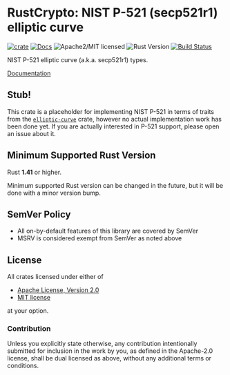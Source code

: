 # RustCrypto: NIST P-521 (secp521r1) elliptic curve

[![crate][crate-image]][crate-link]
[![Docs][docs-image]][docs-link]
![Apache2/MIT licensed][license-image]
![Rust Version][rustc-image]
[![Build Status][build-image]][build-link]

NIST P-521 elliptic curve (a.k.a. secp521r1) types.

[Documentation][docs-link]

## Stub!

This crate is a placeholder for implementing NIST P-521 in terms of traits
from the [`elliptic-curve`] crate, however no actual implementation work has
been done yet. If you are actually interested in P-521 support, please open
an issue about it.

## Minimum Supported Rust Version

Rust **1.41** or higher.

Minimum supported Rust version can be changed in the future, but it will be
done with a minor version bump.

## SemVer Policy

- All on-by-default features of this library are covered by SemVer
- MSRV is considered exempt from SemVer as noted above

## License

All crates licensed under either of

 * [Apache License, Version 2.0](http://www.apache.org/licenses/LICENSE-2.0)
 * [MIT license](http://opensource.org/licenses/MIT)

at your option.

### Contribution

Unless you explicitly state otherwise, any contribution intentionally submitted
for inclusion in the work by you, as defined in the Apache-2.0 license, shall be
dual licensed as above, without any additional terms or conditions.

[//]: # (badges)

[crate-image]: https://img.shields.io/crates/v/p521.svg
[crate-link]: https://crates.io/crates/p521
[docs-image]: https://docs.rs/p521/badge.svg
[docs-link]: https://docs.rs/p521/
[license-image]: https://img.shields.io/badge/license-Apache2.0/MIT-blue.svg
[rustc-image]: https://img.shields.io/badge/rustc-1.41+-blue.svg
[build-image]: https://github.com/RustCrypto/elliptic-curves/workflows/p521/badge.svg?branch=master&event=push
[build-link]: https://github.com/RustCrypto/elliptic-curves/actions?query=workflow%3Ap521

[//]: # (general links)

[`elliptic-curve`]: https://github.com/RustCrypto/elliptic-curves/tree/master/elliptic-curve-crate
